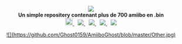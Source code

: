 <p align="center">
	<a href="https://github.com/Ghost0159/AmiiboGhost"><img src="https://github.com/Ghost0159/AmiiboGhost/blob/master/banner.jpg"></a><br>
	<b>Un simple repositery contenant plus de 700 amiibo en .bin</b><br>
</a>
	<a href="https://github.com/hax0kartik/wumiibo" style="padding-left: 5px; padding-right: 5px;">
		<img src="https://img.shields.io/badge/Compatible_with-Wumiibo-green.svg" height="20">
        </a>
		<a href="https://www.n2eliteusa.com/wp/" style="padding-left: 5px; padding-right: 5px;">
		<img src="https://img.shields.io/badge/Compatible_with-N2elite_(Amiiqo)-green.svg" heigh
	</a>
		<a href="https://www120.zippyshare.com/v/gNMpRvFL/file.html" style="padding-left: 5px; padding-right: 5px;">
		<img src="https://img.shields.io/badge/Compatible_with-Amii_spoofer-green.svg" heigh
        </a>
		<a href="https://github.com/XorTroll/emuiibo" style="padding-left: 5px; padding-right: 5px;">
		<img src="https://img.shields.io/badge/Compatible_with-emuiibo-green.svg" heigh
        </a>
		<a href="https://github.com/XorTroll/emuiibo" style="padding-left: 5px; padding-right: 5px;">
		<img src="https://img.shields.io/badge/Compatible_with-emuiibo-green.svg" heigh
</p>
			
			
<p align="center">
![](https://github.com/Ghost0159/AmiiboGhost/blob/master/Other.jpg)
</p>
